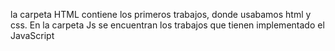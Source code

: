 la carpeta HTML contiene los primeros trabajos, donde usabamos html y css.
En la carpeta Js se encuentran los trabajos que tienen implementado el JavaScript
